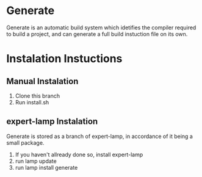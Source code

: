 # Generate
Generate is an automatic build system which idetifies the compiler required to build a project, and can generate a full build instuction file on its own.

# Instalation Instuctions
## Manual Instalation
1. Clone this branch
2. Run install.sh
## expert-lamp Instalation
Generate is stored as a branch of expert-lamp, in accordance of it being a small package.
1. If you haven't allready done so, install expert-lamp
2. run lamp update
3. run lamp install generate
